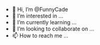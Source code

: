 - 👋 Hi, I’m @FunnyCade
- 👀 I’m interested in ...
- 🌱 I’m currently learning ...
- 💞️ I’m looking to collaborate on ...
- 📫 How to reach me ...

<!---
FunnyCade/FunnyCade is a ✨ special ✨ repository because its `README.md` (this file) appears on your GitHub profile.
You can click the Preview link to take a look at your changes.
--->
